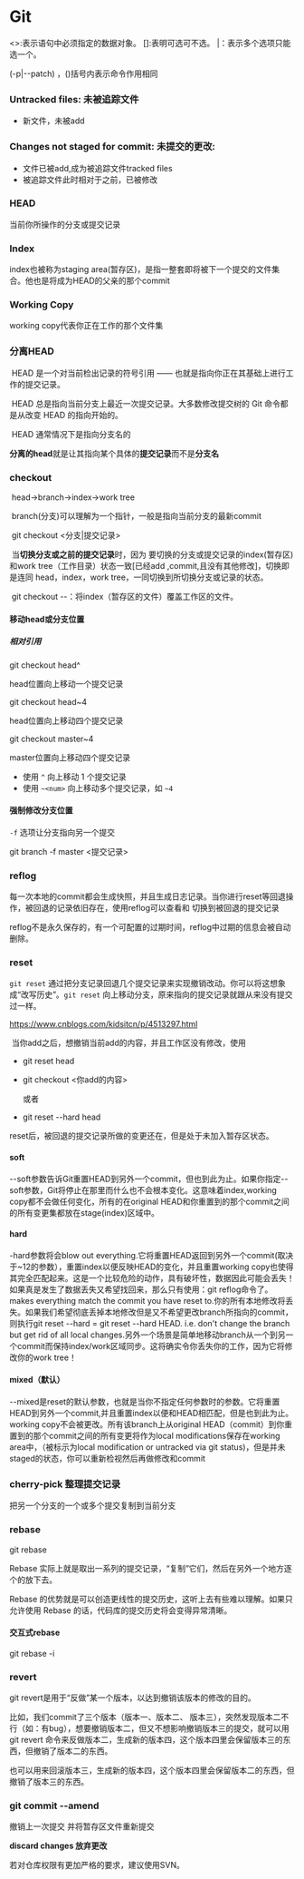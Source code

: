 # Git

<>:表示语句中必须指定的数据对象。 []:表明可选可不选。 |：表示多个选项只能选一个。

(-p|--patch) ，()括号内表示命令作用相同



### Untracked files: 未被追踪文件

- 新文件，未被add

### Changes not staged for commit:  未提交的更改:

- 文件已被add,成为被追踪文件tracked files
- 被追踪文件此时相对于之前，已被修改

### HEAD

当前你所操作的分支或提交记录

### Index

index也被称为staging area(暂存区)，是指一整套即将被下一个提交的文件集合。他也是将成为HEAD的父亲的那个commit

### Working Copy

working copy代表你正在工作的那个文件集

### 分离HEAD

​		HEAD 是一个对当前检出记录的符号引用 —— 也就是指向你正在其基础上进行工作的提交记录。

​		HEAD 总是指向当前分支上最近一次提交记录。大多数修改提交树的 Git 命令都是从改变 HEAD 的指向开始的。

​		HEAD 通常情况下是指向分支名的

​		**分离的head**就是让其指向某个具体的**提交记录**而不是**分支名**



### checkout

​		head->branch->index->work tree

​		branch(分支)可以理解为一个指针，一般是指向当前分支的最新commit

​		git checkout <分支|提交记录> 	

​		当**切换分支或之前的提交记录**时，因为 要切换的分支或提交记录的index(暂存区)和work tree（工作目录）状态一致[已经add ,commit,且没有其他修改]，切换即是连同 head，index，work tree，一同切换到所切换分支或记录的状态。

​		git checkout --<file>：将index（暂存区的文件）覆盖工作区的文件。

#### 移动head或分支位置

##### 相对引用

git checkout head^

head位置向上移动一个提交记录

git checkout head~4

head位置向上移动四个提交记录

git checkout master~4

master位置向上移动四个提交记录

- 使用 `^` 向上移动 1 个提交记录
- 使用 `~<num>` 向上移动多个提交记录，如 `~4`

#### 强制修改分支位置

`-f` 选项让分支指向另一个提交

git branch -f master <提交记录>

### reflog

​		每一次本地的commit都会生成快照，并且生成日志记录。当你进行reset等回退操作，被回退的记录依旧存在，使用reflog可以查看和 切换到被回退的提交记录





reflog不是永久保存的，有一个可配置的过期时间，reflog中过期的信息会被自动删除。



### reset

`git reset` 通过把分支记录回退几个提交记录来实现撤销改动。你可以将这想象成“改写历史”。`git reset` 向上移动分支，原来指向的提交记录就跟从来没有提交过一样。

https://www.cnblogs.com/kidsitcn/p/4513297.html

​		当你add之后，想撤销当前add的内容，并且工作区没有修改，使用 

- git reset head

- git checkout <你add的内容>

  或者

- git reset --hard head



reset后，被回退的提交记录所做的变更还在，但是处于未加入暂存区状态。

#### soft

--soft参数告诉Git重置HEAD到另外一个commit，但也到此为止。如果你指定--soft参数，Git将停止在那里而什么也不会根本变化。这意味着index,working copy都不会做任何变化，所有的在original HEAD和你重置到的那个commit之间的所有变更集都放在stage(index)区域中。

#### hard

-hard参数将会blow out everything.它将重置HEAD返回到另外一个commit(取决于~12的参数），重置index以便反映HEAD的变化，并且重置working copy也使得其完全匹配起来。这是一个比较危险的动作，具有破坏性，数据因此可能会丢失！如果真是发生了数据丢失又希望找回来，那么只有使用：git reflog命令了。makes everything match the commit you have reset to.你的所有本地修改将丢失。如果我们希望彻底丢掉本地修改但是又不希望更改branch所指向的commit，则执行git reset --hard = git reset --hard HEAD. i.e. don't change the branch but get rid of all local changes.另外一个场景是简单地移动branch从一个到另一个commit而保持index/work区域同步。这将确实令你丢失你的工作，因为它将修改你的work tree！

#### mixed（默认）

--mixed是reset的默认参数，也就是当你不指定任何参数时的参数。它将重置HEAD到另外一个commit,并且重置index以便和HEAD相匹配，但是也到此为止。working copy不会被更改。所有该branch上从original HEAD（commit）到你重置到的那个commit之间的所有变更将作为local modifications保存在working area中，（被标示为local modification or untracked via git status)，但是并未staged的状态，你可以重新检视然后再做修改和commit



### cherry-pick 整理提交记录

把另一个分支的一个或多个提交复制到当前分支



### rebase 

 git rebase

Rebase 实际上就是取出一系列的提交记录，“复制”它们，然后在另外一个地方逐个的放下去。

Rebase 的优势就是可以创造更线性的提交历史，这听上去有些难以理解。如果只允许使用 Rebase 的话，代码库的提交历史将会变得异常清晰。

#### 交互式rebase

 git rebase -i

### revert

git revert是用于“反做”某一个版本，以达到撤销该版本的修改的目的。

比如，我们commit了三个版本（版本一、版本二、 版本三），突然发现版本二不行（如：有bug），想要撤销版本二，但又不想影响撤销版本三的提交，就可以用 git revert 命令来反做版本二，生成新的版本四，这个版本四里会保留版本三的东西，但撤销了版本二的东西。

也可以用来回滚版本三，生成新的版本四，这个版本四里会保留版本二的东西，但撤销了版本三的东西。

### git commit   --amend      

撤销上一次提交  并将暂存区文件重新提交



**discard changes 放弃更改**

若对仓库权限有更加严格的要求，建议使用SVN。